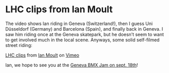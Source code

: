 # LHC clips from Ian Moult

<!-- Manuel Hitz -->

The video shows Ian riding in Geneva (Switzerland!), then I guess Uni Düsseldorf (Germany) and Barcelona (Spain), and finally back in Geneva. I saw him riding once at the Geneva skatepark, but he doesn’t seem to want to get involved much in the local scene. Anyways, some solid self-filmed street riding:

[LHC clips](http://vimeo.com/14661438) from [Ian Moult](http://vimeo.com/user4644102) on [Vimeo](http://vimeo.com)

Ian, we hope to see you at the [Geneva BMX Jam on sept. 18th](./2010-09-15_1.md)!

